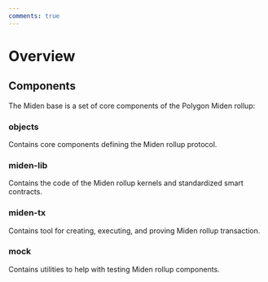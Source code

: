 ```yaml
---
comments: true
---
```


# Overview

## Components

The Miden base is a set of core components of the Polygon Miden rollup:

### objects	

Contains core components defining the Miden rollup protocol.

### miden-lib	

Contains the code of the Miden rollup kernels and standardized smart contracts.

### miden-tx	

Contains tool for creating, executing, and proving Miden rollup transaction.

### mock	

Contains utilities to help with testing Miden rollup components.
